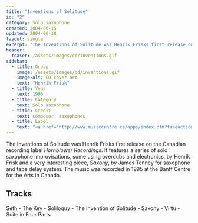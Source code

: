 ```yaml
---
title: "Inventions of Solitude"
id: "2"
category: Solo saxophone
created: 2004-06-15
updated: 2004-06-18
layout: single
excerpt: "The Inventions of Solitude was Henrik Frisks first release on the Canadian recording label <cite>Hornblower Recordings</cite>. It features a series of solo saxophone improvisations, some using overdubs and electronics, by Henrik Frisk and a very interesting piece, <cite>Saxony</cite>, by James Tenney for saxophone and tape delay system. The music was recorded in 1995 at the Banff Centre for the Arts in Canada."
header: 
  teaser: /assets/images/cd/inventions.gif
sidebar:
  - title: Group
    image: /assets/images/cd/inventions.gif
    image-alt: CD cover art
    text: "Henrik Frisk"
  - title: Year
    text: 1996
  - title: Category
    text: Solo saxophone
  - title: Credit
    text: composer, saxophones
  - title: Label
    text: "<a href='http://www.musiccentre.ca/apps/index.cfm?fuseaction=search.dspItemDetails&buyItemsID=292'>Hornblower HR 96101</a>"
---
```


The Inventions of Solitude was Henrik Frisks first release on the Canadian recording label <cite>Hornblower Recordings</cite>. It features a series of solo saxophone improvisations, some using overdubs and electronics, by Henrik Frisk and a very interesting piece, <cite>Saxony</cite>, by James Tenney for saxophone and tape delay system. The music was recorded in 1995 at the Banff Centre for the Arts in Canada.
<h2>Tracks</h2>
Seth - The Key - Soliloquy - The Invention of Solitude - Saxony - Virtu - Suite in Four Parts
